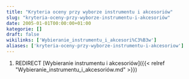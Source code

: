 ```yaml
---
title: "Kryteria oceny przy wyborze instrumentu i akcesoriów"
slug: "kryteria-oceny-przy-wyborze-instrumentu-i-akcesoriów"
date: 2005-01-01T00:00:00+01:00
kategorie: []
draft: false
wikilinks: ['Wybieranie_instrumentu_i_akcesori%C3%B3w']
aliases: ['kryteria-oceny-przy-wyborze-instrumentu-i-akcesoriow']
---
```

1.  REDIRECT [Wybieranie instrumentu i
    akcesoriów]({{< relref "Wybieranie_instrumentu_i_akcesoriów.md" >}})